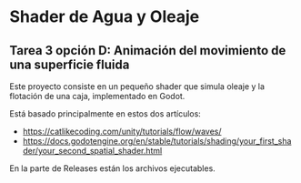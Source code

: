 # Shader de Agua y Oleaje
## Tarea 3 opción D: Animación del movimiento de una superficie fluida

Este proyecto consiste en un pequeño shader que simula oleaje y la flotación de una caja, implementado en Godot.

Está basado principalmente en estos dos artículos:
- https://catlikecoding.com/unity/tutorials/flow/waves/
- https://docs.godotengine.org/en/stable/tutorials/shading/your_first_shader/your_second_spatial_shader.html

En la parte de Releases están los archivos ejecutables.
